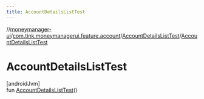 ```yaml
---
title: AccountDetailsListTest
---
```

//[moneymanager-ui](../../../index.html)/[com.tink.moneymanagerui.feature.account](../index.html)/[AccountDetailsListTest](index.html)/[AccountDetailsListTest](-account-details-list-test.html)



# AccountDetailsListTest



[androidJvm]\
fun [AccountDetailsListTest](-account-details-list-test.html)()




